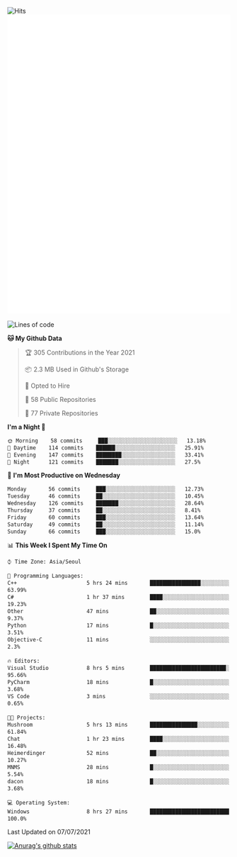 ![Hits](https://hits.seeyoufarm.com/api/count/incr/badge.svg?url=https%3A%2F%2Fgithub.com%2Fkokose1234&count_bg=%2379C83D&title_bg=%23555555&icon=apple.svg&icon_color=%23E7E7E7&title=hits&edge_flat=false)
<br/>
![Metrics](https://github.com/kokose1234/kokose1234/blob/main/github-metrics.svg)

<!--START_SECTION:waka-->
![Lines of code](https://img.shields.io/badge/From%20Hello%20World%20I%27ve%20Written-13.1%20million%20lines%20of%20code-blue)

**🐱 My Github Data** 

> 🏆 305 Contributions in the Year 2021
 > 
> 📦 2.3 MB Used in Github's Storage 
 > 
> 💼 Opted to Hire
 > 
> 📜 58 Public Repositories 
 > 
> 🔑 77 Private Repositories  
 > 
**I'm a Night 🦉** 

```text
🌞 Morning    58 commits     ███░░░░░░░░░░░░░░░░░░░░░░   13.18% 
🌆 Daytime    114 commits    ██████░░░░░░░░░░░░░░░░░░░   25.91% 
🌃 Evening    147 commits    ████████░░░░░░░░░░░░░░░░░   33.41% 
🌙 Night      121 commits    ███████░░░░░░░░░░░░░░░░░░   27.5%

```
📅 **I'm Most Productive on Wednesday** 

```text
Monday       56 commits     ███░░░░░░░░░░░░░░░░░░░░░░   12.73% 
Tuesday      46 commits     ██░░░░░░░░░░░░░░░░░░░░░░░   10.45% 
Wednesday    126 commits    ███████░░░░░░░░░░░░░░░░░░   28.64% 
Thursday     37 commits     ██░░░░░░░░░░░░░░░░░░░░░░░   8.41% 
Friday       60 commits     ███░░░░░░░░░░░░░░░░░░░░░░   13.64% 
Saturday     49 commits     ██░░░░░░░░░░░░░░░░░░░░░░░   11.14% 
Sunday       66 commits     ███░░░░░░░░░░░░░░░░░░░░░░   15.0%

```


📊 **This Week I Spent My Time On** 

```text
⌚︎ Time Zone: Asia/Seoul

💬 Programming Languages: 
C++                      5 hrs 24 mins       ████████████████░░░░░░░░░   63.99% 
C#                       1 hr 37 mins        ████░░░░░░░░░░░░░░░░░░░░░   19.23% 
Other                    47 mins             ██░░░░░░░░░░░░░░░░░░░░░░░   9.37% 
Python                   17 mins             █░░░░░░░░░░░░░░░░░░░░░░░░   3.51% 
Objective-C              11 mins             ░░░░░░░░░░░░░░░░░░░░░░░░░   2.3%

🔥 Editors: 
Visual Studio            8 hrs 5 mins        ████████████████████████░   95.66% 
PyCharm                  18 mins             █░░░░░░░░░░░░░░░░░░░░░░░░   3.68% 
VS Code                  3 mins              ░░░░░░░░░░░░░░░░░░░░░░░░░   0.65%

🐱‍💻 Projects: 
Mushroom                 5 hrs 13 mins       ███████████████░░░░░░░░░░   61.84% 
Chat                     1 hr 23 mins        ████░░░░░░░░░░░░░░░░░░░░░   16.48% 
Heimerdinger             52 mins             ██░░░░░░░░░░░░░░░░░░░░░░░   10.27% 
MNMS                     28 mins             █░░░░░░░░░░░░░░░░░░░░░░░░   5.54% 
dacon                    18 mins             █░░░░░░░░░░░░░░░░░░░░░░░░   3.68%

💻 Operating System: 
Windows                  8 hrs 27 mins       █████████████████████████   100.0%

```


 Last Updated on 07/07/2021
<!--END_SECTION:waka-->

[![Anurag's github stats](https://github-readme-stats.vercel.app/api?username=kokose1234&theme=dracula)](https://github.com/anuraghazra/github-readme-stats)



	
